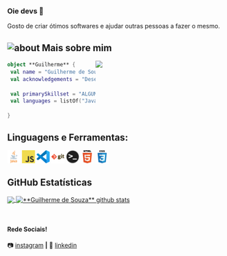 ### Oie devs 👋

Gosto de criar ótimos softwares e ajudar outras pessoas a fazer o mesmo.

## <img width="45" alt="about" src="https://raw.github.com/elizarov/elizarov/master/about.png"> Mais sobre mim

<img align="right" width="300" src="https://i2.wp.com/allhtaccess.info/wp-content/uploads/2018/03/programming.gif?fit=1281%2C716&ssl=1" />

```kotlin
object **Guilherme** {
 val name = "Guilherme de Souza"
 val acknowledgements = "Desenvolvimento Front-End"
 
 val primarySkillset = "ALGUMAS HABILIDADES"
 val languages = listOf("Java", "Python", "JavaScript") 

}
```

## **Linguagens e Ferramentas:**  

<code><img height="30" src="https://raw.githubusercontent.com/github/explore/80688e429a7d4ef2fca1e82350fe8e3517d3494d/topics/java/java.png"></code>
<code><img height="30" src="https://raw.githubusercontent.com/github/explore/80688e429a7d4ef2fca1e82350fe8e3517d3494d/topics/javascript/javascript.png"></code>
<code><img height="30" src="https://raw.githubusercontent.com/github/explore/80688e429a7d4ef2fca1e82350fe8e3517d3494d/topics/visual-studio-code/visual-studio-code.png"></code>
<code><img height="30" src="https://raw.githubusercontent.com/github/explore/80688e429a7d4ef2fca1e82350fe8e3517d3494d/topics/git/git.png"></code>
<code><img height="30" src="https://raw.githubusercontent.com/github/explore/80688e429a7d4ef2fca1e82350fe8e3517d3494d/topics/terminal/terminal.png"></code>
<code><img height="30" src="https://raw.githubusercontent.com/github/explore/80688e429a7d4ef2fca1e82350fe8e3517d3494d/topics/html/html.png"></code>
<code><img height="30" src="https://raw.githubusercontent.com/github/explore/80688e429a7d4ef2fca1e82350fe8e3517d3494d/topics/css/css.png"></code>


## **GitHub Estatísticas**

<a href="https://github.com/guisosouza-dev">
  <img align="center" src="https://github-readme-stats.vercel.app/api/top-langs/?username=guisouza-dev&theme=dracula&hide_langs_below=1" />
</a>

<a href="https://github.com/guisouza-dev">
 <img align="center" src="https://github-readme-stats.vercel.app/api?username=guisouza-dev&show_icons=true&theme=dracula&line_height=27" alt="**Guilherme de Souza** github stats"/>
</a>

[instagram]: https://https://www.instagram.com/giryrumo/
[linkedin]: https://linkedin.com/in/guilherme-souza-bab26224a/
<br>

#### Rede Sociais!

📷 [instagram][instagram] **|** 
👔 [linkedin][linkedin]
